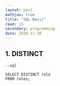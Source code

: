 ```yaml
---
layout: post
mathjax: true
title: "SQL-Basic"
read: 15
secondary: programming
date: 2020-11-30
---
```


## 1. DISTINCT
```
--sql

SELECT DISTINCT role 
FROM roles;

```
